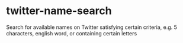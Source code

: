 # twitter-name-search

Search for available names on Twitter satisfying certain criteria, e.g. 5 characters, english word, or containing certain letters
